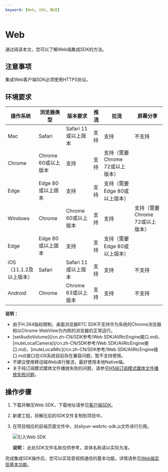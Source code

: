 ```yaml
---
keyword: [Web, SDK, 集成]
---
```


# Web

通过阅读本文，您可以了解Web端集成SDK的方法。

## 注意事项

集成Web客户端SDK必须使用HTTPS协议。

## 环境要求

|操作系统|浏览器类型|版本要求|推流|拉流|屏幕分享|
|----|-----|----|--|--|----|
|Mac|Safari|Safari 11或以上版本|支持|支持|不支持|
|Chrome|Chrome 60或以上版本|支持|支持|支持（需要Chrome 72或以上版本）|
|Edge|Edge 80或以上版本|支持|支持|支持（需要Edge 80或以上版本）|
|Windows|Chrome|Chrome 60或以上版本|支持|支持|支持（需要Chrome 72或以上版本）|
|Edge|Edge 80或以上版本|支持|支持|支持（需要Edge 80或以上版本）|
|iOS（11.1.2及以上版本）|Safari|Safari 11或以上版本|支持|支持|不支持|
|Android|Chrome|Chrome 63或以上版本|支持|支持|不支持|

**说明：**

-   由于H.264版权限制，桌面浏览器RTC SDK不支持华为系统的Chrome浏览器和以Chrome WebView为内核的浏览器的正常运行。
-   [setAudioVolume](/cn.zh-CN/SDK参考/Web SDK/AliRtcEngine接口.md)、[muteLocalCamera](/cn.zh-CN/SDK参考/Web SDK/AliRtcEngine接口.md)、[muteLocalMic](/cn.zh-CN/SDK参考/Web SDK/AliRtcEngine接口.md)接口在iOS系统目前存在兼容问题，暂不支持使用。
-   不建议使用移动端Web进行推流，最好使用本地Native端。
-   关于纯订阅模式媒体文件播放失败的问题，请参见[H5纯订阅模式媒体文件播放失败问题](/cn.zh-CN/常见问题/H5纯订阅模式媒体文件播放失败问题.md)。

## 操作步骤

1.  下载并解压Web SDK，下载地址请参见[客户端SDK](/cn.zh-CN/SDK参考/SDK下载.md)。

2.  新建工程，将解压后的SDK文件复制到项目中。

3.  在项目相应的前端页面文件中，对aliyun-webrtc-sdk.js文件进行引用。

    ![引入Web SDK](https://static-aliyun-doc.oss-accelerate.aliyuncs.com/assets/img/zh-CN/8395348951/p52262.png)

    **说明：** 此处SDK文件名称仅供参考，具体名称请以实际为准。


完成集成SDK操作后，您可以实现音视频通信的基本功能，详情请参见[Web端实现基本功能](/cn.zh-CN/快速入门/实现基本功能/Web.md)。

